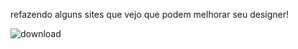 refazendo alguns sites que vejo que podem melhorar seu designer!

![download](https://github.com/user-attachments/assets/08a25f39-6055-40a3-9b6a-60327c050a36)
